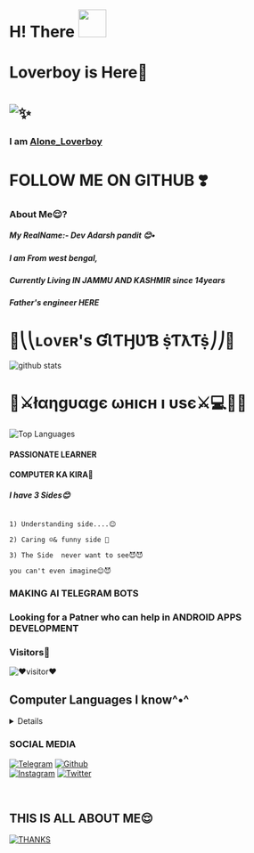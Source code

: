 # H! There <img src="https://raw.githubusercontent.com/MartinHeinz/MartinHeinz/master/wave.gif" width="50px">

# Loverboy is Here🖤 
# ![✨](https://telegra.ph/file/0b3d596d45085b14a97cd.jpg)
### I am [Alone_Loverboy](https://t.me/Alone_loverboy)
# FOLLOW ME ON GITHUB ❣️

### About Me😌?

##### My RealName:- Dev Adarsh pandit 😊•

##### I am From west bengal, 
##### Currently Living IN JAMMU AND KASHMIR since 14years 
##### Father's engineer HERE
# 🍬**⎝⎝ʟᴏᴠᴇʀ's ƓƖƬӇƲƁ ṩƬƛƬṩ⎠⎠**🍭

 ![github stats](https://github-readme-stats.vercel.app/api?username=loverboyXD&show_icons=true&theme=tokyonight)

 

 # 🍫**⚔łαηgυαgє ωнıcн ı υsє⚔**💻👨‍💻

 

 ![Top Languages](https://github-readme-stats.vercel.app/api/top-langs/?username=loverboyXD&custom_title=Languages%20I%20Use&theme=tokyonight&hide_border=true)



#### PASSIONATE LEARNER

#### COMPUTER KA KIRA🤪

##### I have 3 Sides😊

```

‌1) Understanding side....😊

‌2) Caring ☺️& funny side 🤪

‌3) The Side  never want to see😈😈

you can't even imagine😊😈

```

### MAKING AI TELEGRAM BOTS 

### Looking for a Patner who can help in ANDROID APPS DEVELOPMENT

### Visitors🖤

![❤️visitor❤️](https://visitor-badge.laobi.icu/badge?page_id=loverboyXD)

## Computer Languages I know^•^

<details> 

[![PYTHON💙](https://img.shields.io/badge/python%20dev-yellow?style=for-the-badge&logo=python)]()
<br>
[![HTML](https://img.shields.io/badge/HTML%20learning-brown?style=for-the-badge&logo=html5)]()
 <br>
[![PHP](https://img.shields.io/badge/PHP%20learning-purple?style=for-the-badge&logo=php)]()
    

</details>

### SOCIAL MEDIA



[![Telegram](https://img.shields.io/badge/telegram-1b77FF.svg?style=for-the-badge&logo=telegram)](https://t.me/Alone_loverboy) [![Github](https://img.shields.io/badge/github-171717.svg?style=for-the-badge&logo=github)](https://github.com/loverboyXD)<br> [![Instagram](https://img.shields.io/badge/instagram-pink?style=for-the-badge&logo=instagram)](https://instagram.me/mesterious.person)
[![Twitter](https://img.shields.io/badge/Twitter-orange?style=for-the-badge&logo=twitter)](https://twitter.com/A_Modern_Mind)


<br>


## THIS IS ALL ABOUT ME😌

[![THANKS](https://img.shields.io/badge/Thanks%20To%20Visit%20Here%20❤️-black?style=for-the-badge&logo=heart)]()

